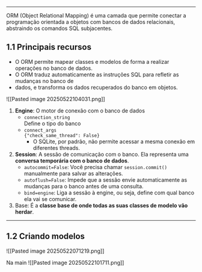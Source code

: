 
---
ORM (Object Relational Mapping) é uma camada que permite conectar a programação orientada a objetos com bancos de dados relacionais, abstraindo os comandos SQL subjacentes.
## **1.1 Principais recursos**
- O ORM permite mapear classes e modelos de forma a realizar operações no banco de dados. 
- O ORM traduz automaticamente as instruções SQL para refletir as mudanças no banco de 
- dados, e transforma os dados recuperados do banco em objetos.

![[Pasted image 20250522104031.png]]
1. **Engine**: O motor de conexão com o banco de dados
	- `connection_string`  
	    Define o tipo do banco
	- `connect_args`  
	    `{"check_same_thread": False}`
	    - O SQLite, por padrão, não permite acessar a mesma conexão em diferentes threads.
2. **Session**: A sessão de comunicação com o banco. Ela representa uma **conversa temporária com o banco de dados**.
	- `autocommit=False`: Você precisa chamar `session.commit()` manualmente para salvar as alterações.
	- `autoflush=False`: Impede que a sessão envie automaticamente as mudanças para o banco antes de uma consulta.
	- `bind=engine`: Liga a sessão à engine, ou seja, define com qual banco ela vai se comunicar.
3. Base: É a **classe base de onde todas as suas classes de modelo vão herdar**.

---
## **1.2 Criando modelos**
![[Pasted image 20250522071219.png]]

Na main 
![[Pasted image 20250522101711.png]]
